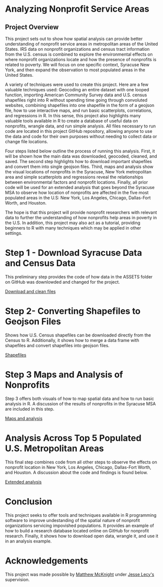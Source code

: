 # Analyzing Nonprofit Service Areas

## Project Overview

This project sets out to show how spatial analysis can provide better understanding of nonprofit service areas in metropolitan areas of the United States. IRS data on nonprofit organizations and census tract information from the U.S. census is combined to explore the environmental effects on where nonprofit organizations locate and how the presence of nonprofits is related to poverty. We will focus on one specific context, Syracuse New York, and then expand the observation to most populated areas in the United States.

A variety of techniques were used to create this project. Here are a few valuable techniques used: Geocoding an entire dataset with one looped function, importing American Community Survey data and U.S. census shapefiles right into R without spending time going through convoluted websites, combining shapefiles into one  shapefile in the form of a geojson file, how to use interactive maps, and run basic scatterplots, correlations, and regressions in R. In this sense, this project also highlights many valuable tools available in R to create a database of useful data on nonprofits, wrangle data, and run simple analysis. All files necessary to run code are located in this project GitHub repository, allowing anyone to use the data and code for their own purposes without needing to collect data or change file locations. 

Four steps listed below outline the process of running this analysis. First, it will be shown how the main data was downloaded, geocoded, cleaned, and saved. The second step highlights how to download important shapefiles and convert them into single geojson files. Third, maps and analysis show the visual locations of nonprofits in the Syracuse, New York metropolitan area and simple scatterplots and regressions reveal the relationships between environmental factors and nonprofit locations. Finally, all prior code will be used for an extended analysis that goes beyond the Syracuse MSA to observe how location of nonprofits are affected in the five most populated areas in the U.S: New York, Los Angeles, Chicago, Dallas-Fort Worth, and Houston. 

The hope is that this project will provide nonprofit researchers with relevant data to further the understanding of how nonprofits help areas in poverty in the U.S. In addition, this project may also act as a tutorial, providing beginners to R with many techniques which may be applied in other settings.

# Step 1 - Download Syracuse Data and Census Data

This preliminary step provides the code of how data in the ASSETS folder on GitHub was downlowded and changed for the project.

[Download and clean files](Download_and_Clean_Data.html)

# Step 2- Converting Shapefiles to Geojson Files

Shows how U.S. Census shapefiles can be downloaded directly from the Census to R. Additionally, it shows how to merge a data frame with shapefiles and convert shapefiles into geojson files.

[Shapefiles](Shapefiles_to_Geojson_Files.html)

# Step 3 Maps and Analysis of Nonprofits

Step 3 offers both visuals of how to map spatial data and how to run basic analysis in R. A discussion of the results of nonprofits in the Syracuse MSA are included in this step.

[Maps and analysis](Maps_and_Analysis.html)

# Analysis Across Top 5 Populated U.S. Metropolitan Areas

This final step combines code from all other steps to observe the effects on nonprofit location in New York, Los Angeles, Chicago, Dallas-Fort Worth, and Houston. A discussion about the code and findings is found below.

[Extended analysis](exended_analysis.html)

# Conclusion

This project seeks to offer tools and techniques available in R programming software to improve undestanding of the spatial nature of nonprofit organizations servicing impovished populations. It provides an example of how to build a research database located online on GitHub for nonprofit research. Finally, it shows how to download open data, wrangle it, and use it in an analysis example. 

# Acknowledgements

This project was made possible by [Matthew McKnight](https://github.com/mlmcknight) under [Jesse Lecy's](https://github.com/lecy) supervision.
